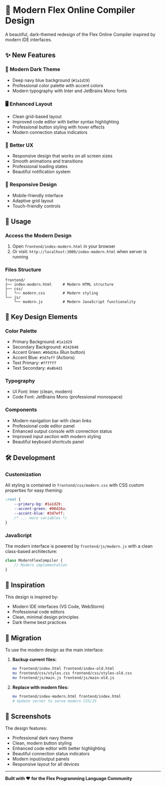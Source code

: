 # 🎨 Modern Flex Online Compiler Design

A beautiful, dark-themed redesign of the Flex Online Compiler inspired by modern IDE interfaces.

## ✨ New Features

### 🎨 **Modern Dark Theme**
- Deep navy blue background (`#1a1d29`)
- Professional color palette with accent colors
- Modern typography with Inter and JetBrains Mono fonts

### 🖥️ **Enhanced Layout**
- Clean grid-based layout
- Improved code editor with better syntax highlighting
- Professional button styling with hover effects
- Modern connection status indicators

### 🚀 **Better UX**
- Responsive design that works on all screen sizes
- Smooth animations and transitions
- Professional loading states
- Beautiful notification system

### 📱 **Responsive Design**
- Mobile-friendly interface
- Adaptive grid layout
- Touch-friendly controls

## 🔧 Usage

### **Access the Modern Design**
1. Open `frontend/index-modern.html` in your browser
2. Or visit: `http://localhost:3000/index-modern.html` when server is running

### **Files Structure**
```
frontend/
├── index-modern.html     # Modern HTML structure
├── css/
│   └── modern.css        # Modern styling
└── js/
    └── modern.js         # Modern JavaScript functionality
```

## 🎯 Key Design Elements

### **Color Palette**
- Primary Background: `#1a1d29`
- Secondary Background: `#242840`
- Accent Green: `#00d26a` (Run button)
- Accent Blue: `#3d7eff` (Actions)
- Text Primary: `#ffffff`
- Text Secondary: `#a8b4d1`

### **Typography**
- UI Font: Inter (clean, modern)
- Code Font: JetBrains Mono (professional monospace)

### **Components**
- Modern navigation bar with clean links
- Professional code editor panel
- Enhanced output console with connection status
- Improved input section with modern styling
- Beautiful keyboard shortcuts panel

## 🛠️ Development

### **Customization**
All styling is contained in `frontend/css/modern.css` with CSS custom properties for easy theming:

```css
:root {
    --primary-bg: #1a1d29;
    --accent-green: #00d26a;
    --accent-blue: #3d7eff;
    /* ... more variables */
}
```

### **JavaScript**
The modern interface is powered by `frontend/js/modern.js` with a clean class-based architecture:

```javascript
class ModernFlexCompiler {
    // Modern implementation
}
```

## 🎨 Inspiration

This design is inspired by:
- Modern IDE interfaces (VS Code, WebStorm)
- Professional code editors
- Clean, minimal design principles
- Dark theme best practices

## 🔄 Migration

To use the modern design as the main interface:

1. **Backup current files:**
   ```bash
   mv frontend/index.html frontend/index-old.html
   mv frontend/css/styles.css frontend/css/styles-old.css
   mv frontend/js/main.js frontend/js/main-old.js
   ```

2. **Replace with modern files:**
   ```bash
   mv frontend/index-modern.html frontend/index.html
   # Update server to serve modern CSS/JS
   ```

## 📱 Screenshots

The design features:
- Professional dark navy theme
- Clean, modern button styling
- Enhanced code editor with better highlighting
- Beautiful connection status indicators
- Modern input/output panels
- Responsive layout for all devices

---

**Built with ❤️ for the Flex Programming Language Community** 